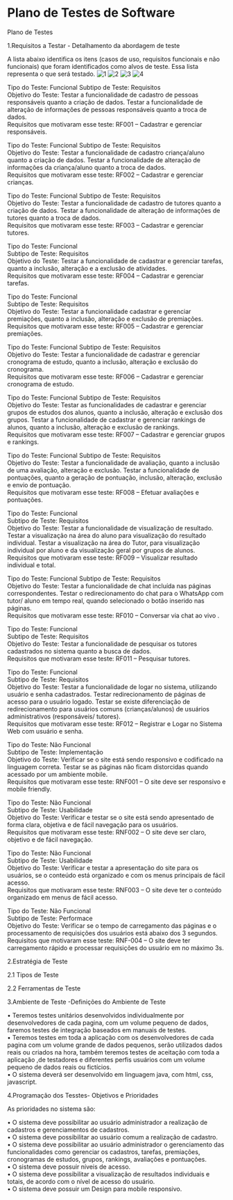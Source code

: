 # Plano de Testes de Software

Plano de Testes


1.Requisitos a Testar - Detalhamento da abordagem de teste    
  
A lista abaixo identifica os itens (casos de uso, requisitos funcionais e não funcionais) que foram identificados como alvos de teste. Essa lista representa o que será testado. 
![1](https://user-images.githubusercontent.com/81273082/120940755-385f7800-c6f5-11eb-823e-4d74f9402372.JPG) 
![2](https://user-images.githubusercontent.com/81273082/120940757-3e555900-c6f5-11eb-83c9-29dd714b2b59.JPG) 
![3](https://user-images.githubusercontent.com/81273082/120940760-41e8e000-c6f5-11eb-9a33-2b4e1937ae62.JPG) 
![4](https://user-images.githubusercontent.com/81273082/120940766-457c6700-c6f5-11eb-81d9-77751de139b7.JPG)

Tipo do Teste: 	Funcional 
Subtipo de Teste: 	Requisitos  
Objetivo do Teste: 	Testar a funcionalidade de cadastro de pessoas responsáveis quanto a criação de dados. Testar a funcionalidade de alteração de informações de pessoas responsáveis quanto a troca de dados.    
Requisitos que motivaram esse teste: 	RF001 – Cadastrar e gerenciar responsáveis.

Tipo do Teste: 	Funcional 
Subtipo de Teste: 	Requisitos  
Objetivo do Teste: 	Testar a funcionalidade de cadastro criança/aluno quanto a criação de dados. Testar a funcionalidade de alteração de informações da criança/aluno quanto a troca de dados.  
Requisitos que motivaram esse teste:	RF002 – Cadastrar e gerenciar crianças.

Tipo do Teste: 	Funcional 
Subtipo de Teste: 	Requisitos   
Objetivo do Teste: 	Testar a funcionalidade de cadastro de tutores quanto a criação de dados. Testar a funcionalidade de alteração de informações de tutores quanto a troca de dados.   
Requisitos que motivaram esse teste: 	RF003 – Cadastrar e gerenciar tutores.

Tipo do Teste: 	Funcional   
Subtipo de Teste: 	Requisitos   
Objetivo do Teste: 	Testar a funcionalidade de cadastrar e gerenciar tarefas, quanto a inclusão, alteração e a exclusão de atividades.   
Requisitos que motivaram esse teste:	RF004 – Cadastrar e gerenciar tarefas.

Tipo do Teste: 	Funcional   
Subtipo de Teste: 	Requisitos    
Objetivo do Teste: 	Testar a funcionalidade cadastrar e gerenciar premiações, quanto a inclusão, alteração e exclusão de premiações.      
Requisitos que motivaram esse teste:	RF005 – Cadastrar e gerenciar premiações.

Tipo do Teste: 	Funcional 
Subtipo de Teste: 	Requisitos  
Objetivo do Teste: 	Testar a funcionalidade de cadastrar e gerenciar cronograma de estudo, quanto   a inclusão, alteração e exclusão do cronograma.   
Requisitos que motivaram esse teste:	RF006 – Cadastrar e gerenciar cronograma de estudo.

Tipo do Teste: 	Funcional 
Subtipo de Teste: 	Requisitos  
Objetivo do Teste: 	Testar as funcionalidades de cadastrar e gerenciar grupos de estudos dos alunos, quanto a inclusão, alteração e exclusão dos grupos. Testar a funcionalidade de cadastrar e gerenciar rankings de alunos, quanto a inclusão, alteração e exclusão de rankings.   
Requisitos que motivaram esse teste:	RF007 – Cadastrar e gerenciar grupos e rankings.

Tipo do Teste: 	Funcional 
Subtipo de Teste: 	Requisitos    
Objetivo do Teste: 	Testar a funcionalidade de avaliação, quanto a inclusão de uma avaliação, alteração e exclusão. Testar a funcionalidade de pontuações, quanto a geração de pontuação, inclusão, alteração, exclusão e envio de pontuação.   
Requisitos que motivaram esse teste: 	RF008 – Efetuar avaliações e pontuações.

Tipo do Teste: 	Funcional   
Subtipo de Teste: 	Requisitos    
Objetivo do Teste: 	Testar a funcionalidade de visualização de resultado. Testar a visualização na área do aluno para visualização do resultado individual. Testar a visualização na área do Tutor, para visualização individual por aluno e da visualização geral por grupos de alunos.   
Requisitos que motivaram esse teste:	RF009 – Visualizar resultado individual e total.

Tipo do Teste: 	Funcional 
Subtipo de Teste: 	Requisitos  
Objetivo do Teste: 	Testar a funcionalidade de chat incluída nas páginas correspondentes. Testar o redirecionamento do chat para o WhatsApp com tutor/ aluno em tempo real, quando selecionado o botão inserido nas páginas.  
Requisitos que motivaram esse teste:	RF010 – Conversar via chat ao vivo	.

Tipo do Teste: 	Funcional   
Subtipo de Teste: 	Requisitos    
Objetivo do Teste: 	Testar a funcionalidade de pesquisar os tutores cadastrados no sistema quanto a busca de dados.   
Requisitos que motivaram esse teste:	RF011 – Pesquisar tutores.

Tipo do Teste: 	Funcional   
Subtipo de Teste: 	Requisitos    
Objetivo do Teste: 	Testar a funcionalidade de logar no sistema, utilizando usuário e senha cadastrados. Testar redirecionamento de páginas de acesso para o usuário logado. Testar se existe diferenciação de redirecionamento para usuários comuns (crianças/alunos) de usuários administrativos (responsáveis/ tutores).   
Requisitos que motivaram esse teste:	RF012 – Registrar e Logar no Sistema Web com usuário e senha.


Tipo do Teste: 	Não Funcional   
Subtipo de Teste: 	Implementação   
Objetivo do Teste: 	Verificar se o site está sendo responsivo e codificado na linguagem correta. Testar se as páginas não ficam distorcidas quando acessado por um ambiente mobile.   
Requisitos que motivaram esse teste:	RNF001 – O site deve ser responsivo e mobile friendly.

Tipo do Teste: 	Não Funcional   
Subtipo de Teste: 	Usabilidade   
Objetivo do Teste: 	Verificar e testar se o site está sendo apresentado de forma clara, objetiva e de fácil navegação para os usuários.   
Requisitos que motivaram esse teste: 	RNF002 – O site deve ser claro, objetivo e de fácil navegação.

Tipo do Teste: 	Não Funcional   
Subtipo de Teste: 	Usabilidade   
Objetivo do Teste: 	Verificar e testar a apresentação do site para os usuários, se o conteúdo está organizado e com os menus principais de fácil acesso.    
Requisitos que motivaram esse teste:	RNF003 – O site deve ter o conteúdo organizado em menus de fácil acesso.

Tipo do Teste: 	Não Funcional   
Subtipo de Teste: 	Performace    
Objetivo do Teste: 	Verificar se o tempo de carregamento das páginas e o processamento de requisições dos usuários está abaixo dos 3 segundos.    
Requisitos que motivaram esse teste: 	RNF-004 – O site deve ter carregamento rápido e processar requisições do usuário em no máximo 3s.

    
  
    
  
2.Estratégia de Teste
  
  
2.1	Tipos de Teste


2.2 Ferramentas de Teste



3.Ambiente de Teste -Definições do Ambiente de Teste  

• Teremos testes unitários desenvolvidos individualmente por desenvolvedores de cada pagina, com um volume pequeno de dados, faremos testes de integração baseados em manuais de testes.  
• Teremos testes em toda a aplicação com os desenvolvedores de cada pagina com um volume grande de dados pequenos, serão utilizados dados reais ou criados na hora, também teremos testes de aceitação com toda a aplicação ,de testadores e diferentes perfis usuários com um volume pequeno de dados reais ou fictícios.  
• O sistema deverá ser desenvolvido em linguagem java, com html, css, javascript.



4.Programação dos Tesstes- Objetivos e Prioridades

As prioridades no sistema são: 
  
• O sistema deve possibilitar ao usuário administrador a realização de cadastros e gerenciamentos de cadastros.   
• O sistema deve possibilitar ao usuário comum a realização de cadastro.    
• O sistema deve possibilitar ao usuário administrador o gerenciamento das funcionalidades como gerenciar os cadastros, tarefas, premiações, cronogramas de estudos, grupos, rankings, avaliações e pontuações.     
• O sistema deve possuir níveis de acesso.    
• O sistema deve possibilitar a visualização de resultados individuais e totais, de acordo com o nível de acesso do usuário.   
• O sistema deve possuir um Design para mobile responsivo.    


